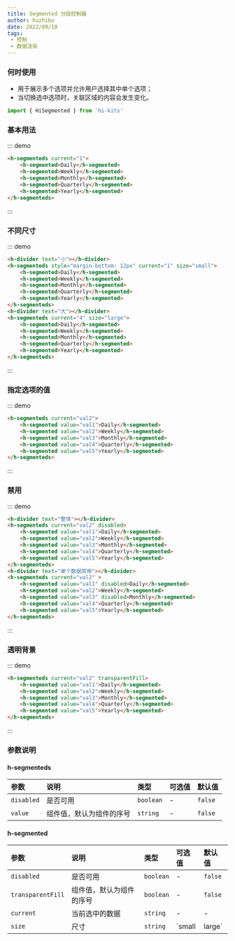 ```yaml
---
title: Segmented 分段控制器
author: huzhibo
date: 2022/09/10
tags:
 - 控制
 - 数据渲染
---
```

### 何时使用
- 用于展示多个选项并允许用户选择其中单个选项；
- 当切换选中选项时，关联区域的内容会发生变化。
```ts
import { HiSegmented } from 'hi-kits'
```
### 基本用法

::: demo
```html
<h-segmenteds current="1">
    <h-segmented>Daily</h-segmented>
    <h-segmented>Weekly</h-segmented>
    <h-segmented>Monthly</h-segmented>
    <h-segmented>Quarterly</h-segmented>
    <h-segmented>Yearly</h-segmented>
</h-segmenteds>

```
:::

### 不同尺寸

::: demo
```html
<h-divider text="小"></h-divider>
<h-segmenteds style="margin-bottom: 12px" current="1" size="small">
    <h-segmented>Daily</h-segmented>
    <h-segmented>Weekly</h-segmented>
    <h-segmented>Monthly</h-segmented>
    <h-segmented>Quarterly</h-segmented>
    <h-segmented>Yearly</h-segmented>
</h-segmenteds>
<h-divider text="大"></h-divider>
<h-segmenteds current="4" size="large">
    <h-segmented>Daily</h-segmented>
    <h-segmented>Weekly</h-segmented>
    <h-segmented>Monthly</h-segmented>
    <h-segmented>Quarterly</h-segmented>
    <h-segmented>Yearly</h-segmented>
</h-segmenteds>

```
:::

### 指定选项的值

::: demo
```html
<h-segmenteds current="val2">
    <h-segmented value="val1">Daily</h-segmented>
    <h-segmented value="val2">Weekly</h-segmented>
    <h-segmented value="val3">Monthly</h-segmented>
    <h-segmented value="val4">Quarterly</h-segmented>
    <h-segmented value="val5">Yearly</h-segmented>
</h-segmenteds>

```
:::

### 禁用

::: demo
```html
<h-divider text="整体"></h-divider>
<h-segmenteds current="val2" disabled>
    <h-segmented value="val1">Daily</h-segmented>
    <h-segmented value="val2">Weekly</h-segmented>
    <h-segmented value="val3">Monthly</h-segmented>
    <h-segmented value="val4">Quarterly</h-segmented>
    <h-segmented value="val5">Yearly</h-segmented>
</h-segmenteds>
<h-divider text="单个数据禁用"></h-divider>
<h-segmenteds current="val2" >
    <h-segmented value="val1" disabled>Daily</h-segmented>
    <h-segmented value="val2">Weekly</h-segmented>
    <h-segmented value="val3" disabled>Monthly</h-segmented>
    <h-segmented value="val4">Quarterly</h-segmented>
    <h-segmented value="val5">Yearly</h-segmented>
</h-segmenteds>

```
:::

### 透明背景

::: demo
```html
<h-segmenteds current="val2" transparentFill>
    <h-segmented value="val1">Daily</h-segmented>
    <h-segmented value="val2">Weekly</h-segmented>
    <h-segmented value="val3">Monthly</h-segmented>
    <h-segmented value="val4">Quarterly</h-segmented>
    <h-segmented value="val5">Yearly</h-segmented>
</h-segmenteds>

```
:::
### 参数说明

#### h-segmenteds
|参数|说明|类型|可选值|默认值
|:--|:--|:--|:-----|:---
| `disabled`| 是否可用 |  `boolean` | - | `false`
| `value`| 组件值，默认为组件的序号 |  `string` | - | `false`

#### h-segmented
|参数|说明|类型|可选值|默认值
|:--|:--|:--|:-----|:---
| `disabled`| 是否可用 |  `boolean` | - | `false`
| `transparentFill`| 组件值，默认为组件的序号 |  `boolean` | - | `false`
| `current`| 当前选中的数据 |  `string` | - | -
| `size`| 尺寸 |  `string` | `small | large` | -

